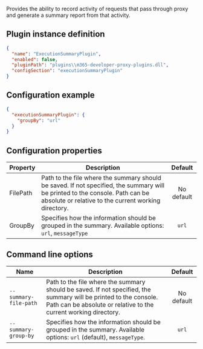 Provides the ability to record activity of requests that pass through proxy and generate a summary report from that activity.

## Plugin instance definition

```json
{
  "name": "ExecutionSummaryPlugin",
  "enabled": false,
  "pluginPath": "plugins\\m365-developer-proxy-plugins.dll",
  "configSection": "executionSummaryPlugin"
}
```

## Configuration example

```json
{
  "executionSummaryPlugin": {
    "groupBy": "url"
  }
}
```

## Configuration properties

| Property | Description | Default |
|----------|-------------|:-------:|
| FilePath | Path to the file where the summary should be saved. If not specified, the summary will be printed to the console. Path can be absolute or relative to the current working directory. | No default | 
| GroupBy | Specifies how the information should be grouped in the summary. Available options: `url`, `messageType` | `url` |

## Command line options

| Name | Description | Default |
|----------|-------------|:-------:|
| `--summary-file-path` | Path to the file where the summary should be saved. If not specified, the summary will be printed to the console. Path can be absolute or relative to the current working directory. | No default |
| `--summary-group-by` | Specifies how the information should be grouped in the summary. Available options: `url` (default), `messageType`. | `url` |